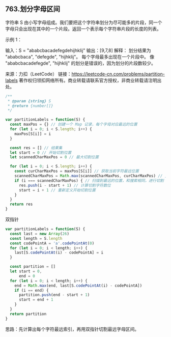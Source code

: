 ## 763.划分字母区间

字符串 S 由小写字母组成。我们要把这个字符串划分为尽可能多的片段，同一个字母只会出现在其中的一个片段。返回一个表示每个字符串片段的长度的列表。

示例 1：

输入：S = "ababcbacadefegdehijhklij"
输出：[9,7,8]
解释：
划分结果为 "ababcbaca", "defegde", "hijhklij"。
每个字母最多出现在一个片段中。
像 "ababcbacadefegde", "hijhklij" 的划分是错误的，因为划分的片段数较少。

来源：力扣（LeetCode）
链接：https://leetcode-cn.com/problems/partition-labels
著作权归领扣网络所有。商业转载请联系官方授权，非商业转载请注明出处。

```js
/**
 * @param {string} S
 * @return {number[]}
 */

var partitionLabels = function(S) {
  const maxPos = {} // 创建一个 Map 记录，每个字母对应最远的位置
  for (let i = 0; i < S.length; i++) {
    maxPos[S[i]] = i
  }

  const res = [] // 结果集
  let start = 0 // 开始切割位置
  let scannedCharMaxPos = 0 // 最大切割位置

  for (let i = 0; i < S.length; i++) {
    const curCharMaxPos = maxPos[S[i]] // 获取当前字符最远位置
    scannedCharMaxPos = Math.max(scannedCharMaxPos, curCharMaxPos) // 更新字符最远的位置，比较当前字符最远位置和最远切割位置
    if (i === scannedCharMaxPos) { // 扫描到最远的位置，和搜索相同，进行切割
      res.push(i - start + 1) // 计算切割字符数位
      start = i + 1 // 重新定义开始切割位置
    }
  }
  return res
}
```

双指针

```js
var partitionLabels = function(S) {
  const last = new Array(26)
  const length = S.length
  const codePointA = 'a'.codePointAt(0)
  for (let i = 0; i < length; i++) {
    last[S.codePointAt(i) - codePointA] = i
  }

  const partition = []
  let start = 0,
      end = 0
  for (let i = 0; i < length; i++) {
    end = Math.max(end, last[S.codePointAt(i) - codePointA])
    if (i == end) {
      partition.push(end - start + 1)
      start = end + 1
    }
  }
  return partition
}
```

思路：先计算出每个字符最远索引，再用双指针切割最远字母区间。